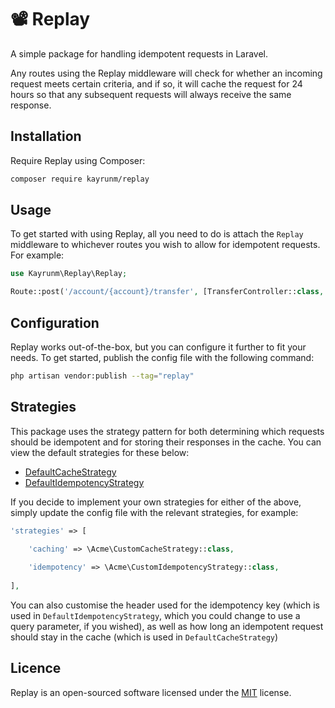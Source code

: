 # 📽 Replay
A simple package for handling idempotent requests in Laravel. 

Any routes using the Replay middleware will check for whether an incoming request meets certain
criteria, and if so, it will cache the request for 24 hours so that any subsequent requests
will always receive the same response. 

## Installation

Require Replay using Composer:
```bash
composer require kayrunm/replay
```

## Usage

To get started with using Replay, all you need to do is attach the `Replay` middleware to whichever
routes you wish to allow for idempotent requests. For example:

```php
use Kayrunm\Replay\Replay;

Route::post('/account/{account}/transfer', [TransferController::class, 'store'])->middleware(Replay::class);
```

## Configuration

Replay works out-of-the-box, but you can configure it further to fit your needs. To get started,
publish the config file with the following command:

```bash
php artisan vendor:publish --tag="replay"
```

## Strategies

This package uses the strategy pattern for both determining which requests should be idempotent
and for storing their responses in the cache. You can view the default strategies for these
below:

* [DefaultCacheStrategy](src/DefaultCacheStrategy.php)
* [DefaultIdempotencyStrategy](src/DefaultIdempotencyStrategy.php)

If you decide to implement your own strategies for either of the above, simply update the
config file with the relevant strategies, for example:

```php
'strategies' => [

    'caching' => \Acme\CustomCacheStrategy::class,
    
    'idempotency' => \Acme\CustomIdempotencyStrategy::class,
    
],
```

You can also customise the header used for the idempotency key (which is used in 
`DefaultIdempotencyStrategy`, which you could change to use a query parameter, if you wished),
as well as how long an idempotent request should stay in the cache (which is used in
`DefaultCacheStrategy`)

## Licence

Replay is an open-sourced software licensed under the [MIT](LICENSE) license.
